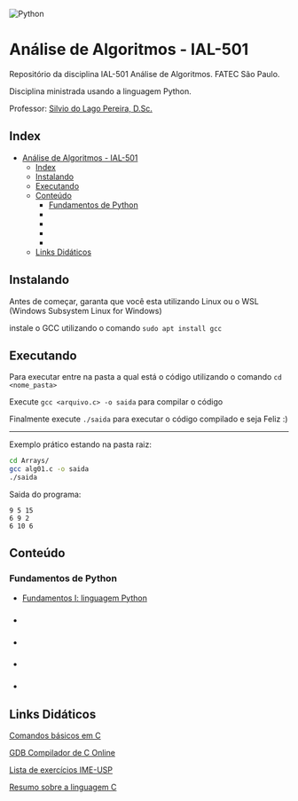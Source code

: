 ![Python](https://img.shields.io/badge/Python-3776AB?style=for-the-badge&logo=python&logoColor=white)

# Análise de Algoritmos - IAL-501

Repositório da disciplina IAL-501 Análise de Algoritmos. FATEC São Paulo.

Disciplina ministrada usando a linguagem Python.

Professor: [Silvio do Lago Pereira, D.Sc.](https://www.ime.usp.br/~slago/index.html)

## Index

- [Análise de Algoritmos - IAL-501](#análise-de-algoritmos---ial-501)
  - [Index](#index)
  - [Instalando](#instalando)
  - [Executando](#executando)
  - [Conteúdo](#conteúdo)
    - [Fundamentos de Python](#fundamentos-de-python)
    - [](#)
    - [](#-1)
    - [](#-2)
    - [](#-3)
  - [Links Didáticos](#links-didáticos)

## Instalando

Antes de começar, garanta que você esta utilizando Linux ou o WSL (Windows Subsystem Linux for Windows)

instale o GCC utilizando o comando `sudo apt install gcc`

## Executando

Para executar entre na pasta a qual está o código utilizando o comando `cd <nome_pasta>`

Execute `gcc <arquivo.c> -o saida` para compilar o código

Finalmente execute `./saida` para executar o código compilado e seja Feliz :)

--- 

Exemplo prático estando na pasta raiz:
```bash
cd Arrays/
gcc alg01.c -o saida
./saida
```

Saida do programa:
```
9 5 15 
6 9 2 
6 10 6 
```


## Conteúdo

### Fundamentos de Python
- [Fundamentos I: linguagem Python](/fatec/analise-algoritmos/Fundamentos-Python-I/)

### 
- []()


### 
- []()

### 
- []()

### 
- []()

## Links Didáticos

[Comandos básicos em C](http://albertocn.sytes.net/2010-1/pi/aulas/linguagem_c.htm)

[GDB Compilador de C Online](https://www.onlinegdb.com/)

[Lista de exercícios IME-USP](https://drive.google.com/file/d/1Zyy9MACKkhypQT502B6Ritc9jwLnd0lW/view?usp=sharing)

[Resumo sobre a linguagem C](https://drive.google.com/file/d/1F6M99Q3v5GrqmiGGmfwdTwndtGguLzxF/view?usp=sharing)